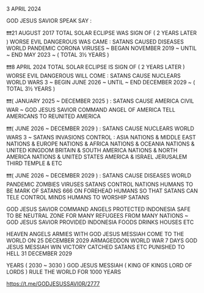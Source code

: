 3 APRIL 2024

GOD JESUS SAVIOR SPEAK SAY :

❗️❗️❗️21 AUGUST 2017 TOTAL SOLAR ECLIPSE WAS SIGN OF ( 2 YEARS LATER ) WORSE EVIL DANGEROUS WAS CAME : SATANS CAUSED DISEASES WORLD PANDEMIC CORONA VIRUSES ~ BEGAN NOVEMBER 2019 ~ UNTIL ~ END MAY 2023 ~ ( TOTAL 3½ YEARS )

❗️❗️❗️8 APRIL 2024 TOTAL SOLAR ECLIPSE IS SIGN OF ( 2 YEARS LATER ) WORSE EVIL DANGEROUS WILL COME : SATANS CAUSE NUCLEARS WORLD WARS 3 ~ BEGIN JUNE 2026 ~ UNTIL ~ END DECEMBER 2029 ~ ( TOTAL 3½ YEARS )

❗️❗️❗️( JANUARY 2025 ~ DECEMBER 2025 ) : SATANS CAUSE AMERICA CIVIL WAR ~ GOD JESUS SAVIOR COMMAND ANGEL OF AMERICA TELL AMERICANS TO REUNITED AMERICA

❗️❗️❗️( JUNE 2026 ~ DECEMBER 2029 ) : SATANS CAUSE NUCLEARS WORLD WARS 3 ~ SATANS INVASIONS CONTROL : ASIA NATIONS & MIDDLE EAST NATIONS & EUROPE NATIONS & AFRICA NATIONS & OCEANIA NATIONS & UNITED KINGDOM BRITAIN & SOUTH AMERICA NATIONS & NORTH AMERICA NATIONS & UNITED STATES AMERICA & ISRAEL JERUSALEM THIRD TEMPLE & ETC

❗️❗️❗️( JUNE 2026 ~ DECEMBER 2029 ) : SATANS CAUSE DISEASES WORLD PANDEMIC ZOMBIES VIRUSES SATANS CONTROL NATIONS HUMANS TO BE MARK OF SATANS 666 ON FOREHEAD HUMANS SO THAT SATANS CAN TELE CONTROL MINDS HUMANS TO WORSHIP SATANS

GOD JESUS SAVIOR COMMAND ANGELS PROTECTED INDONESIA SAFE TO BE NEUTRAL ZONE FOR MANY REFUGEES FROM MANY NATIONS ~ GOD JESUS SAVIOR PROVIDED INDONESIA FOODS DRINKS HOUSES ETC

HEAVEN ANGELS ARMIES WITH GOD JESUS MESSIAH COME TO THE WORLD ON 25 DECEMBER 2029 ARMAGEDDON WORLD WAR 7 DAYS GOD JESUS MESSIAH WIN VICTORY CATCHED SATANS ETC PUNISHED TO HELL 31 DECEMBER 2029

YEARS ( 2030 ~ 3030 ) GOD JESUS MESSIAH ( KING OF KINGS LORD OF LORDS ) RULE THE WORLD FOR 1000 YEARS

https://t.me/GODJESUSSAVI0R/2777

